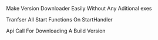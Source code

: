 Make Version Downloader Easily Without Any Aditional exes

Tranfser All Start Functions On StartHandler


Api Call For Downloading A Build Version